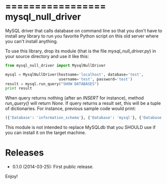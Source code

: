 =================
mysql_null_driver
=================

MySQL driver that calls database on command line so that you don't have to
install any library to run you favorite Python script on this old server where
you can't install anything.

To use this library, drop its module (that is the file _mysql_null_driver.py_)
in your source directory and use it like this:

```python
from mysql_null_driver import MysqlNullDriver

mysql = MysqlNullDriver(hostname='localhost', database='test',
                        username='test', password='test')     
result = mysql.run_query("SHOW DATABASES")
print result
```

When query returns nothing (after an _INSERT_ for instance), method
_run_query()_ will return _None_. If query returns a result set, this will be
a tuple of dictionaries. For instance, previous sample code would print:

```python
({'Database': 'information_schema'}, {'Database': 'mysql'}, {'Database': 'test'})
```

This module is not intended to replace MySQLdb that you SHOULD use if you can
install it on the target machine.

Releases
========

- 0.1.0 (2014-03-25): First public release.

Enjoy!

